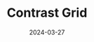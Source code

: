 ---
title: 'Contrast Grid'
link: https://contrast-grid.eightshapes.com
description: Test many foreground and background color combos for compliance with WCAG.
tags: [accessibility, tools]
content-type: tool
date: 2024-03-27
---